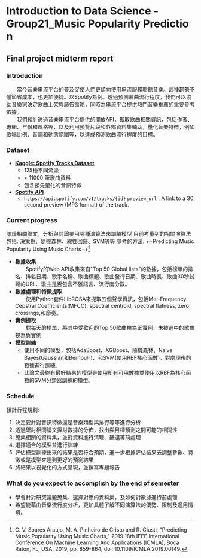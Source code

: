 # Introduction to Data Science - Group21_Music&nbsp;Popularity&nbsp;Prediction

## Final project midterm report

### Introduction

&emsp;&emsp;當今音樂串流平台的普及促使人們更傾向使用串流服務聆聽音樂。這種趨勢不僅節省成本，也更加便捷。以Spotify為例。透過預測歌曲流行程度，我們可以協助音樂家決定歌曲上架與廣告策略，同時為串流平台提供熱門音樂推薦的重要參考依據。  
&emsp;&emsp;我們預計透過音樂串流平台提供的開放API，獲取歌曲相關資訊，包括作者、專輯、年份和風格等，以及利用預覽片段和外部資料集輔助，量化音樂特徵，例如歌唱比例、音調和動態範圍等，以達成預測歌曲流行程度的目標。

### Dataset

* [**Kaggle: Spotify Tracks Dataset**](https://www.kaggle.com/datasets/maharshipandya/-spotify-tracks-dataset)
    * 125種不同流派
    * \> 11000 筆歌曲資料
    * 包含預先量化的音訊特徵
* [**Spotify API**](https://developer.spotify.com/documentation/web-api/reference/get-track)
    * `https://api.spotify.com/v1/tracks/{id}`
      `preview_url` : A link to a 30 second preview (MP3 format) of the track.

### Current progress

閱讀相關論文，分析與討論要用哪種演算法來訓練模型
目前考量到的相關演算法包括: 決策樹、隨機森林、線性回歸、SVM等等
參考的方法: ++Predicting Music Popularity Using Music Charts++[^PredictingMusicPopularity]
* **數據收集**  
  &emsp;&emsp;Spotify的Web API收集來自"Top 50 Global lists"的數據，包括榜單的排名、排名日期、歌手名稱、歌曲標題、歌曲發行日期、歌曲時長、歌曲30秒試聽的URL、歌曲是否包含不雅語言、流行度分數。
* **數據處理和特徵提取**  
  &emsp;&emsp;使用Python套件LibROSA來提取五個聲學資訊，包括Mel-Frequency Cepstral Coefficients(MFCC), spectral centroid, spectral flatness, zero crossings,和節奏。
* **實例提取**  
  &emsp;&emsp;對每天的榜單，將其中受歡迎的Top 50歌曲視為正實例，未被選中的歌曲視為負實例
* **模型訓練**
    * 使用不同的模型，包括AdaBoost、XGBoost、隨機森林、Naive Bayes(Gaussian和Bernoulli)、和SVM(使用RBF核心函數)，對處理後的數據進行訓練。
    * 此論文最終有最好結果的模型是使用所有可用數據並使用以RBF為核心函數的SVM分類器訓練的模型。

### Schedule

預計行程規劃:

1. 決定要針對音訊特徵還是音樂類型與排行等等進行分析
2. 透過研討相關論文探討數據的分佈，找出與目標預測之間可能的相關性
3. 蒐集相關的資料集，並對資料進行清理、篩選等前處理
4. 選擇適合的模型並進行訓練
5. 評估模型訓練出來的結果是否符合預期，進一步根據評估結果去調整參數、特徵或是模型來達到更好的預測結果
6. 將結果以視覺化的方式呈現，並撰寫專題報告

### What do you expect to accomplish by the end of semester

* 學會針對研究議題蒐集、選擇對應的資料集，及如何對數據進行前處理
* 希望能藉由音樂流行度分析，更加具體了解不同演算法的優勢、限制及適用情境。

[^PredictingMusicPopularity]: C. V. Soares Araujo, M. A. Pinheiro de Cristo and R. Giusti, "Predicting Music Popularity Using Music Charts," 2019 18th IEEE International Conference On Machine Learning And Applications (ICMLA), Boca Raton, FL, USA, 2019, pp. 859-864, doi: 10.1109/ICMLA.2019.00149.

<!-- 
* [**The Conundrum of Success in Music: Playing it or Talking About it?**](https://ieeexplore.ieee.org/document/8815760)
    * 預測即將推出的專輯的Billboard 200表現
    * Methodology
        * Random forest - 表現最佳
        * SVM
        * MLP
    * Data collection
        * iTunes(Apple Music), Spotify 一個月內即將推出的專輯
        * Social medias: **Twitter(X)**, **Billboard News**, New York Times, Instagram, Facebook, YouTube
          用音樂家與歌名作為Query在社群媒體上搜尋(Selenium)，以文章數量、喜歡數、追隨數作為特徵。
          用Vader套件做內容正負面分析
    * Cons: 無法套用在KKCompany競賽
    * [Apple Music API](https://developer.apple.com/documentation/applemusicapi/)
 -->
